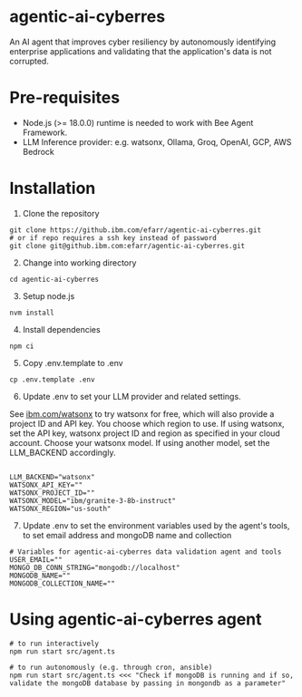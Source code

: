 # agentic-ai-cyberres
An AI agent that improves cyber resiliency by autonomously identifying enterprise applications and validating that the application's data is not corrupted.


# Pre-requisites
- Node.js (>= 18.0.0) runtime is needed to work with Bee Agent Framework.
- LLM Inference provider: e.g. watsonx, Ollama, Groq, OpenAI, GCP, AWS Bedrock 

# Installation
1. Clone the repository

<pre><code>git clone https://github.ibm.com/efarr/agentic-ai-cyberres.git
# or if repo requires a ssh key instead of password
git clone git@github.ibm.com:efarr/agentic-ai-cyberres.git
</code></pre> 

2. Change into working directory
<pre><code>cd agentic-ai-cyberres
</code></pre> 

3. Setup node.js

<pre><code>nvm install
</code></pre>

4. Install dependencies
<pre><code>npm ci
</code></pre>


5. Copy .env.template to .env
   
<pre><code>cp .env.template .env</code></pre>

6. Update .env to set your LLM provider and related settings.  

See [ibm.com/watsonx](ibm.com/watsonx) to try watsonx for free, which will also provide a project ID and API key.  You choose which region to use.
If using watsonx, set the API key, watsonx project ID and region as specified in your cloud account. Choose your watsonx model.
If using another model, set the LLM_BACKEND accordingly.
<pre><code>  
LLM_BACKEND="watsonx"
WATSONX_API_KEY=""
WATSONX_PROJECT_ID=""
WATSONX_MODEL="ibm/granite-3-8b-instruct"
WATSONX_REGION="us-south"
</code></pre>


7. Update .env to set the environment variables used by the agent's tools, to set email address and mongoDB name and collection
<pre><code># Variables for agentic-ai-cyberres data validation agent and tools
USER_EMAIL=""
MONGO_DB_CONN_STRING="mongodb://localhost"
MONGODB_NAME=""
MONGODB_COLLECTION_NAME=""</code></pre>
   
# Using agentic-ai-cyberres agent
<pre><code># to run interactively
npm run start src/agent.ts
</code></pre>
<pre><code># to run autonomously (e.g. through cron, ansible)
npm run start src/agent.ts <<< "Check if mongoDB is running and if so, validate the mongoDB database by passing in mongondb as a parameter"</code></pre>

